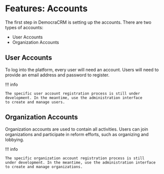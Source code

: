 # Features: Accounts

The first step in DemocraCRM is setting up the accounts. There are two types of
accounts:

* User Accounts
* Organization Accounts

## User Accounts

To log into the platform, every user will need an account. Users will need to
provide an email address and password to register.

!!! info

    The specific user account registration process is still under
    development. In the meantime, use the administration interface
    to create and manage users.


## Organization Accounts

Organization accounts are used to contain all activities. Users can join organizations
and participate in reform efforts, such as organizing and lobbying.

!!! info

    The specific organization account registration process is still
    under development. In the meantime, use the administration interface
    to create and manage organizations.
